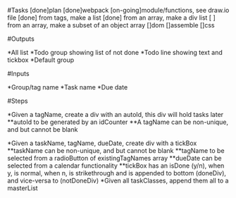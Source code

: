 #Tasks
[done]plan
[done]webpack
[on-going]module/functions, see draw.io file
    [done] from tags, make a list
    [done] from an array, make a div list
    [ ] from an array, make a subset of an object array
[]dom
[]assemble
[]css

#Outputs

*All list
*Todo group showing list of not done
*Todo line showing text and tickbox
*Default group

#Inputs

*Group/tag name
*Task name
*Due date

#Steps

*Given a tagName, create a div with an autoId, this div will hold tasks later
**autoId to be generated by an idCounter
**A tagName can be non-unique, and but cannot be blank

*Given a taskName, tagName, dueDate, create div with a tickBox
**taskName can be non-unique, and but cannot be blank
**tagName to be selected from a radioButton of existingTagNames array
**dueDate can be selected from a calendar functionality
**tickBox has an isDone (y/n), when y, is normal, when n, is strikethrough and is appended to bottom (doneDiv), and vice-versa to (notDoneDiv)
*Given all taskClasses, append them all to a masterList

